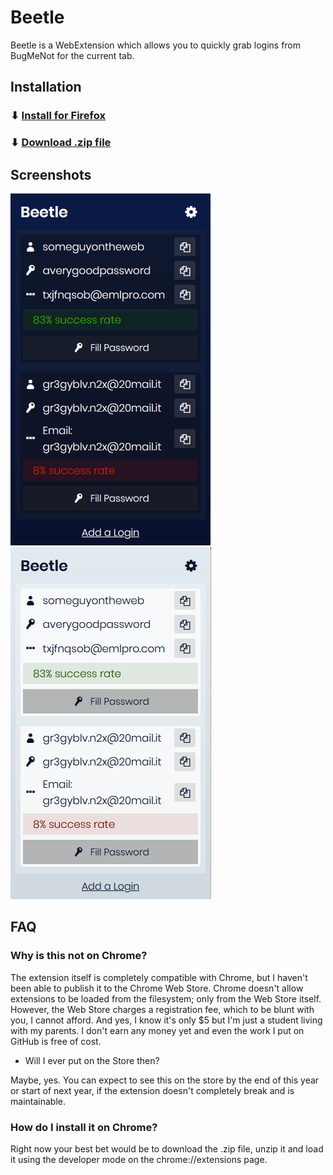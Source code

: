 # Beetle

Beetle is a WebExtension which allows you to quickly grab logins from BugMeNot for the current tab.

## Installation

### ⬇ [Install for Firefox](https://addons.mozilla.org/en-US/firefox/addon/beetle/)

### ⬇ [Download .zip file](https://github.com/ShadyThGod/beetle/releases/download/1.0.0/beetle.zip)

## Screenshots

![Screenshot 1](./screenshots/screen-1.png)
![Screenshot 2](./screenshots/screen-2.png)

## FAQ

### Why is this not on Chrome?
The extension itself is completely compatible with Chrome, but I haven't been able to publish it to the Chrome Web Store. Chrome doesn't allow extensions to be loaded from the filesystem; only from the Web Store itself. However, the Web Store charges a registration fee, which to be blunt with you, I cannot afford. And yes, I know it's only $5 but I'm just a student living with my parents. I don't earn any money yet and even the work I put on GitHub is free of cost.

- Will I ever put on the Store then? 

Maybe, yes. You can expect to see this on the store by the end of this year or start of next year, if the extension doesn't completely break and is maintainable.
   
### How do I install it on Chrome?
Right now your best bet would be to download the .zip file, unzip it and load it using the developer mode on the chrome://extensions page.
